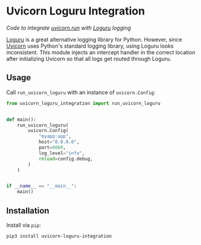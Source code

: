 # Uvicorn Loguru Integration

*Code to integrate
[uvicorn.run](https://github.com/encode/uvicorn/blob/master/uvicorn/main.py#L365) with
[Loguru](https://github.com/Delgan/loguru) logging*

[Loguru](https://github.com/Delgan/loguru) is a great alternative logging library for
Python. However, since [Uvicorn](https://www.uvicorn.org/) uses Python's standard
logging library, using Loguru looks inconsistent. This module injects an intercept
handler in the correct location after initializing Uvicorn so that all logs get routed
through Loguru.

## Usage

Call `run_uvicorn_loguru` with an instance of `uvicorn.Config`:

```python
from uvicorn_loguru_integration import run_uvicorn_loguru


def main():
    run_uvicorn_loguru(
        uvicorn.Config(
            "myapp:app",
            host="0.0.0.0",
            port=8000,
            log_level="info",
            reload=config.debug,
        )
    )


if __name__ == "__main__":
    main()
```

## Installation

Install via `pip`:

```bash
pip3 install uvicorn-loguru-integration
```
